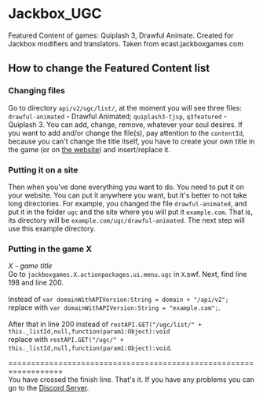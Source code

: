 # Jackbox_UGC
Featured Content of games: Quiplash 3, Drawful Animate. Created for Jackbox modifiers and translators. Taken from ecast.jackboxgames.com 

## How to change the Featured Content list
### Changing files
Go to directory `api/v2/ugc/list/`, at the moment you will see three files: `drawful-animated` - Drawful Animated; `quiplash3-tjsp`, `q3featured` - Quiplash 3. You can add, change, remove, whatever your soul desires. If you want to add and/or change the file(s), pay attention to the `contentId`, because you can't change the title itself, you have to create your own title in the game (or on [the website](https://sid3r.net/ContentManager/)) and insert/replace it.
### Putting it on a site
Then when you've done everything you want to do. You need to put it on your website. You can put it anywhere you want, but it's better to not take long directories. For example, you changed the file `drawful-animated`, and put it in the folder `ugc` and the site where you will put it `example.com`. That is, its directory will be `example.com/ugc/drawful-animated`. The next step will use this example directory.
### Putting in the game X
*X - game title*<br />
Go to `jackboxgames.X.actionpackages.ui.menu.ugc` in `X`.swf. Next, find line 198 and line 200.<br /><br />Instead of `var domainWithAPIVersion:String = domain + "/api/v2";`<br />replace with `var domainWithAPIVersion:String = "example.com";`.<br /><br />After that in line 200 instead of `restAPI.GET("/ugc/list/" + this._listId,null,function(param1:Object):void`<br />replace with `restAPI.GET("/ugc/" + this._listId,null,function(param1:Object):void`.

==================================================================<br>You have crossed the finish line. That's it. If you have any problems you can go to the [Discord Server](https://www.discord.gg/FsfSdVKcwq).
